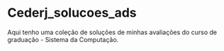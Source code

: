 # Cederj_solucoes_ads
Aqui tenho uma coleção de soluções de minhas avaliações do curso de graduação - Sistema da Computação. 
